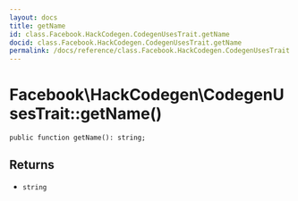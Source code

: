```yaml
---
layout: docs
title: getName
id: class.Facebook.HackCodegen.CodegenUsesTrait.getName
docid: class.Facebook.HackCodegen.CodegenUsesTrait.getName
permalink: /docs/reference/class.Facebook.HackCodegen.CodegenUsesTrait.getName/
---
```

# Facebook\\HackCodegen\\CodegenUsesTrait::getName()




``` Hack
public function getName(): string;
```




## Returns




- ` string `